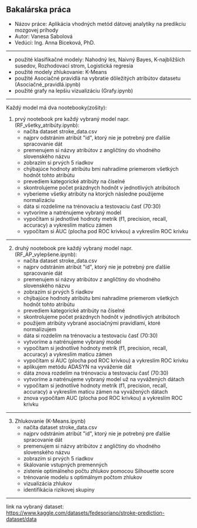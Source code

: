 Bakalárska práca
----------------------------------------------------------------------------------------
- Názov práce: Aplikácia vhodných metód dátovej analytiky na predikciu mozgovej príhody
- Autor: Vanesa Sabolová
- Vedúci: Ing. Anna Biceková, PhD.
----------------------------------------------------------------------------------------
- použité klasifikačné modely: Nahodný les, Naivný Bayes, K-najbližších susedov, Rozhodovací strom, Logistická regresia
- použité modely zhlukovanie: K-Means
- použité Asociačné pravidlá na vybratie dôležitých atribútov datasetu (Asociačné_pravidlá.ipynb)
- použité grafy na lepšiu vizualizáciu (Grafy.ipynb)
----------------------------------------------------------------------------------------
Každý model má dva nootebooky(zošity):

1. prvý nootebook pre každý vybraný model napr. (RF_všetky_atribúty.ipynb):
   - načíta dataset stroke_data.csv
   - najprv odstránim atribút "id", ktorý nie je potrebný pre ďalšie spracovanie dát
   - premenujem si názvy atribútov z angličtiny do vhodného slovenského názvu
   - zobrazím si prvých 5 riadkov
   - chýbajúce hodnoty atribútu bmi nahradíme priemerom všetkých hodnôt tohto atribútu
   - prevediem kategorické atribúty na číselné
   - skontrolujeme počet prázdnych hodnôt v jednotlivých atribútoch
   - vyberieme všetky atribúty na ktorých následne použijeme normalizáciu
   - dáta si rozdelíme na trénovaciu a testovaciu časť (70:30)
   - vytvoríme a natrénujeme vybraný model
   - vypočítam si jednotlivé hodnoty metrík (f1, precision, recall, accuracy) a vykreslím maticu zámen
   - vypočítam si AUC (plocha pod ROC krivkou) a vykreslím ROC krivku
----------------------------------------------------------------------------------------
2. druhý nootebook pre každý vybraný model napr. (RF_AP_vylepšene.ipynb):
   - načíta dataset stroke_data.csv
   - najprv odstránim atribút "id", ktorý nie je potrebný pre ďalšie spracovanie dát
   - premenujem si názvy atribútov z angličtiny do vhodného slovenského názvu
   - zobrazím si prvých 5 riadkov
   - chýbajúce hodnoty atribútu bmi nahradíme priemerom všetkých hodnôt tohto atribútu
   - prevediem kategorické atribúty na číselné
   - skontrolujeme počet prázdnych hodnôt v jednotlivých atribútoch
   - použijem atribúty vybrané asociačnými pravidlami, ktoré normalizujem
   - dáta si rozdelím na trénovaciu a testovaciu časť (70:30)
   - vytvoríme a natrénujeme vybraný model
   - vypočítam si jednotlivé hodnoty metrík (f1, precision, recall, accuracy) a vykreslím maticu zámen
   - vypočítam si AUC (plocha pod ROC krivkou) a vykreslím ROC krivku
   - aplikujem metódu ADASYN na vyváženie dát
   - dáta znova rozdelím na trénovaciu a testovaciu časť (70:30)
   - vytvoríme a natrénujeme vybraný model už na vyvážených dátach
   - vypočítam si jednotlivé hodnoty metrík (f1, precision, recall, accuracy) a vykreslím maticu zámen na vyvážených dátach
   - znova vypočítam AUC (plocha pod ROC krivkou) a vykreslím ROC krivku
----------------------------------------------------------------------------------------
3. Zhlukovanie (K-Means.ipynb)
   - načíta dataset stroke_data.csv
   - najprv odstránim atribút "id", ktorý nie je potrebný pre ďalšie spracovanie dát
   - premenujem si názvy atribútov z angličtiny do vhodného slovenského názvu
   - zobrazím si prvých 5 riadkov
   - škálovanie vstupných premenných
   - zistenie optimálneho počtu zhlukov pomocou Silhouette score
   - trénovanie modelu s optimálnym počtom zhlukov
   - vizualizácia zhlukov
   - identifikácia rizikovej skupiny
----------------------------------------------------------------------------------------
link na vybraný dataset: https://www.kaggle.com/datasets/fedesoriano/stroke-prediction-dataset/data 
